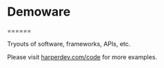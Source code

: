 # Demoware
======

Tryouts of software, frameworks, APIs, etc.

Please visit [harperdev.com/code](http://harperdev.com/code) for more examples.